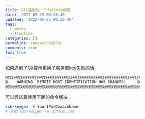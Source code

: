 ```yaml
---
title: Git遇到的一个failure问题
date: '2022-05-25 00:20:46'
updated: '2022-05-25 00:20:46'
tags:
  - weibo
  - timeline
categories: []
permalink: /pages/002870/
comments: true
toc: true
---
```

如果遇到了Git提示更换了服务器key失败的话

```bash
@@@@@@@@@@@@@@@@@@@@@@@@@@@@@@@@@@@@@@@@@@@@@@@@@@@@@@@@@@@
@    WARNING: REMOTE HOST IDENTIFICATION HAS CHANGED!     @
@@@@@@@@@@@@@@@@@@@@@@@@@@@@@@@@@@@@@@@@@@@@@@@@@@@@@@@@@@@
```

可以尝试着使用下面的命令解决：

```bash
ssh-keygen -R YourIPorDomainName
# 例如 ssh-keygen -R github.com
```